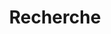 ---
title: "Recherche" # in any language you want
layout: "search" # is necessary
# url: "/archive"
# description: "Description for Search"
summary: "recherche"
---